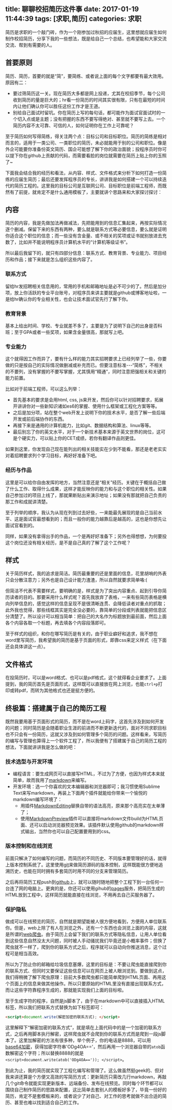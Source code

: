 title: 聊聊校招简历这件事
date: 2017-01-19 11:44:39
tags: [求职,简历]
categories: 求职
---
简历是求职的一个敲门砖，作为一个刚参加过秋招的应届生，这里想就应届生如何制作校招简历，分享下我的一些想法，既是给自己一个总结，也希望能和大家交流交流、帮到有需要的人。

## 首要原则
简历、简历，首要的就是“简”，要简练、或者说上面的每个文字都要有最大效用。原因有二：

* 要过筛简历这一关。现在简历大多都是网上投递，尤其在校招季节，每个公司收到简历的量是巨大的；hr看一份简历的时间其实很有限，只有在最短的时间内让他们确认你可以胜任这份工作才是王道。
* 别给自己面试时留坑。你在简历上写的每句话，都可能作为面试官面试时的一个切入点或是主题；没有把握的东西不要写得绝对、甚至就不要写上去。一个简历内容不太可靠、可信的人，如何证明你在工作上可靠呢？

至于简历如何写得简练，得关注两个点：目标公司和目标职位。简历的简练是相对而言的，适用于一类公司、一类职位的简历，未必就能用于别的公司和职位。像是外企可能要你准备份英文简历、国企可能想了解下你的政治面貌；投程序员时你可以提下你在github上贡献的代码，而需要看脸的岗位就需要在简历上贴上你的玉照了~

下面我会结合我的经历和看法，从内容、样式、文件格式来分析下如何打造一份简练的应届生简历；最后还要发挥程序员的专长，讲讲我是如何搭建一个可以持续迭代的简历工程的。这里我的目标公司是互联网公司、目标职位是前端工程师，而既然有了前提，就肯定不是什么通用模板了，主要就讲个思路来和大家探讨探讨：

## 内容
简历的内容，我是先做加法再做减法，先把能用到的信息汇集起来，再按实际情况逐个删减。保留下来的东西有两种，要么就是联系方式等必要信息，要么就是证明你适合这个职位的信息；而一些没有含金量、或不相关的奖项或证书就别放进去充数了，比如并不能说明程序员计算机水平的“计算机等级证书”。

所以最后我留下的，就只有四部分信息：联系方式、教育背景、专业能力、项目经历和作品；接下来就是怎么组织这些内容了。

### 联系方式
留给hr发招聘相关信息用的，常用的手机和邮箱地址是必不可少的了。然后是加分项，放上你活跃的专业平台账号，对程序员来讲主要就是github或博客地址啦，一是给hr确认你的专业相关性，也会让技术面试官先行了解下你。

### 教育背景
基本上给出时间、学校、专业就差不多了，主要是为了说明下自己的出身是否科班；至于GPA或者一些奖项，如果含金量很高，那就写上吧。

### 专业能力
这个就得因工作而异了，要有什么样的能力其实招聘要求上已经列举了一些，你要做的只是按自己的实际情况做删减或补充而已。但要注意标准---“简练”，不相关的不要列，没有掌握的不要写掌握，尤其慎用“精通”，同时注意把强相关和关键的能力前置。

比如对于前端工程师，可以这么列举：

* 首先基本的要求是会用html, css, js来开发，然后你可以针对招聘要求，拓展开讲讲你对一些新知识诸如es6的掌握、使用什么框架或工程化方案等等。
* 之后是加分项，站在整个web开发上说明下你的技术水平，是否了解一些后端开发或前后端协作的东西。
* 再接下来是通用的计算机能力，比如git、数据结构和算法、linux等等。
* 最后别忘了你的英文水平，对于一个新技术基本来源于英文世界的岗位，这可是个硬实力，可以贴上你的CET成绩，若你有翻译作品则更佳。

如果到这里，你发现自己现在能列出的相关技能实在少到不能看，那还是老老实实对着招聘要求列个学习目标，再好好准备下吧。

### 经历与作品
这里是可以给你自由发挥的地方，当然注意还是“相关”经历。关键在于概括自己做了什么工作、取得什么成果，这样才能反映你的能力和与这个职位的相关性。如果自己参加过的项目上线了，那就果断贴出来演示地址；如果没有那就把自己负责的那工作和成就讲清楚。

至于列举的顺序，我认为从现在列到过去好些，一来能最先展现的是自己当前水平、这是面试官最想看到的；而且一般你的能力越靠后是越高的，这也是你想先让面试官看到的。

同样，如果没有拿得出手的作品，一个是再好好准备下；另外也得想想，为何要投这个岗位还没有相关经历，是不是自己真的了解了这个工作呢？

## 样式
关于简历样式，我的追求是简洁。简历最重要的还是里面的信息，花里胡哨的外表只会分散注意力；另外也是自己设计能力渣渣，所以自然就要求简单咯:(

但简洁不代表不需要样式，要明确的是，样式是为了突出内容重点、起到引导你简历读者的目的。那要采用什么样式呢？首先我放弃了表格，一来有些简历表格是横向列举信息的，感觉这样的信息呈现不是很清晰连贯、会降低读者对重点的抓取；此外我也觉得，那些线框其实是完全没必要的，靠简单的分段或列表就能把信息区分清楚了。所以设计可以相当简单：把自己的大名作为标题放到最前面，然后上面各个内容各取一个标题，再去填各个内容段落即可。

至于样式的组织，和你在哪写简历是有关的，由于职业癖好和追求，我不想在word里写简历，我希望我的简历是基于页面的形式，即靠css来定义样式（在下面还会具体讲这一点）。

## 文件格式
在投简历时，可以是word格式、也可以是pdf格式，这个就得看企业要求了。上面提到，我的简历首先是页面形式，这样既可以直接放在网上浏览，也能`ctrl+p`打印或转pdf，而转为其他格式也还是挺方便的。

## 终极篇：搭建属于自己的简历工程
既然我要用基于页面形式的简历，而不是在word上码字，这首先涉及到如何开发的问题；同时简历是会随着职业生涯的前进而不断更新迭代的，面对不同求职目标也不只会有一份简历，这就又涉及到如何管理多个简历的问题。这样看来，写简历的编写与管理也算得上一个软件工程了，所以我便有了搭建属于自己的简历工程的想法，下面就讲讲我是怎么做的吧：

### 技术选型与开发环境
* 编程语言：要生成网页可以直接写HTML，不过为了方便，也因为样式本来就简单，故而我用了[markdown](https://en.wikipedia.org/wiki/Markdown)来编写。
* 开发环境：选一个你喜欢的文本编辑器和浏览器即可；我习惯使用Sublime Text来写markdown，再装上下面两个插件就能给你带来一个愉悦的markdown编写环境了：
    * 用插件[MarkdownEditing](https://packagecontrol.io/packages/MarkdownEditing)替换自带的语法高亮，原来那个高亮实在太单薄了；
    * 使用[MarkdownPreview](https://packagecontrol.io/packages/Markdown%20Preview)插件可以直接将markdown文件build为HTML页面、还可以启动浏览器预览效果。该插件默认使用github的markdown样式输出，当然你也可以自己配置要用到的css。
    
### 版本控制和在线浏览
前面只解决了如何编写的问题，而简历的不同历史、不同版本要管理好的话，就得上版本控制系统了。这里使用[git](https://git-scm.com/)来做简历源码的版本控制，这样既能很方便地追溯历史，也能在同时拥有多套简历时用不同的分支来管理简历。

之后再将简历工程push到[github](http://github.com/)上，就可以随时随地把整个工程下到一台任何一台连了网的电脑上。更爽的是，你还可以使用gihub的[pages](https://pages.github.com/)服务，把简历生成的HTML放到工程中，这样简历就能直接在线浏览，不用再去自己买服务器了。

### 保护隐私
做成可以在线预览的简历，自然就是期望能被人很方便地看到，方便用人单位联系你。但是，web上除了有人在浏览之外，还有一个东西也会浏览上面的内容，这就是所谓的[web爬虫](https://en.wikipedia.org/wiki/Web_crawler)。由于简历上会留下我们的联系方式等隐私信息，让用人单位看到这些信息自然没太大问题，同时被人手动骚扰我们毕竟还是小概率事件；但换了爬虫就不一样了，爬到你的联系方式之后，程序就可以自动向你推送消息，这个过程可是相当高效。

所以为了防止你的邮箱给垃圾信息塞爆，这里的目标是：不要让爬虫能直接爬到你的联系方式、但同时又要保证这些信息可以在网页上被人眼浏览到。要做到这点，我们得稍微了解下爬虫原理：目前大多数爬虫都只能简单爬到HTML页面、再用这个页面上的信息来做其他操作。所以只要原始的HTML里没有直接出现联系方式，而让这些字符靠程序生成的，那就能实现我们上面的目标啦。

至于生成字符的程序，自然是js脚本了，由于在markdown中可以直接插入HTML标签，所以我们把联系方式替换为如下标签即可：

```html
<script>document.write(解密加密的联系方式); </script>
```

这里解释下“解密加密的联系方式”，就是填在上面代码中的是一个加密的联系方式，之后再用脚本执行解密，这样爬虫就不会爬到你的联系方式而是爬到一段js脚本了。这里加解密的方法有很多种，举个例子，你的电话是8888，可以用[base64加密](https://en.wikipedia.org/wiki/Base64)，获得加密字符串'ODg4OA=='，然后再用一个浏览器自带的`atob`函数解密这个字符；所以替换8888的就是`<script>document.write(atob('ODg4OA==')); </script>`。

到此为止，我的简历就实现了工程化编写和管理了。这么做虽然挺geek的、但对我来讲还算是个方便又高效的写简历方式：更新简历只需改几行markdown，再敲几个git命令就能实现更新版本、远端备份、发布在线预览。同时每个环节都可以围绕自己制作简历的思路来配置，这比简单去套别人的模板好多了，毕竟一份好的简历，肯定不是套模板来的，或者说少了对自己、对工作的思考就做不出合适的简历、甚至也难以找到适合自己的工作。